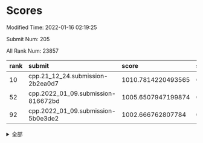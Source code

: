 # Scores

Modified Time: 2022-01-16 02:19:25

Submit Num: 205

All Rank Num: 23857

| rank |               submit               |       score        |       sigma        | pk_num |
| :--- | :--------------------------------- | :----------------- | :----------------- | :----- |
| 10   | cpp.21_12_24.submission-2b2ea0d7   | 1010.7814220493565 | 0.7802144857358658 | 469    |
| 52   | cpp.2022_01_09.submission-816672bd | 1005.6507947199874 | 0.7151887113569136 | 459    |
| 92   | cpp.2022_01_09.submission-5b0e3de2 | 1002.666762807784  | 0.7135080388161759 | 461    |


<details>
<summary>全部</summary>

| rank |                 submit                 |       score        |       sigma        | pk_num |
| :--- | :------------------------------------- | :----------------- | :----------------- | :----- |
| 1    | gobigger.level_3.submission_level_3_9  | 1011.5174727144914 | 0.7813409450666031 | 468    |
| 2    | gobigger.level_3.submission_level_3_41 | 1011.4226980097584 | 0.7715677944200526 | 458    |
| 3    | gobigger.level_3.submission_level_3_25 | 1011.4104858315754 | 0.7905727309383894 | 465    |
| 4    | gobigger.level_3.submission_level_3_38 | 1011.1743685024547 | 0.7642091018671424 | 464    |
| 5    | gobigger.level_3.submission_level_3_31 | 1011.1378436220308 | 0.7575165096523842 | 468    |
| 6    | gobigger.level_3.submission_level_3_34 | 1011.0077700242115 | 0.7644061374562522 | 465    |
| 7    | gobigger.level_3.submission_level_3_12 | 1010.9754523349628 | 0.7753864134357861 | 468    |
| 8    | gobigger.level_3.submission_level_3_16 | 1010.9618035959719 | 0.7573013286892164 | 466    |
| 9    | gobigger.level_3.submission_level_3_47 | 1010.782037221529  | 0.7724775135656171 | 468    |
| 10   | cpp.21_12_24.submission-2b2ea0d7       | 1010.7814220493565 | 0.7802144857358658 | 469    |
| 11   | gobigger.level_3.submission_level_3_37 | 1010.7117624463839 | 0.7947917901177394 | 453    |
| 12   | gobigger.level_3.submission_level_3_2  | 1010.6959336193829 | 0.7507604966558021 | 471    |
| 13   | gobigger.level_3.submission_level_3_43 | 1010.5290409902083 | 0.7577317965663611 | 462    |
| 14   | gobigger.level_3.submission_level_3_10 | 1010.3806816229877 | 0.762400538780141  | 465    |
| 15   | gobigger.level_3.submission_level_3_11 | 1010.3000223535385 | 0.7507620132065393 | 466    |
| 16   | gobigger.level_3.submission_level_3_7  | 1010.283856138853  | 0.742105731866409  | 470    |
| 17   | gobigger.level_3.submission_level_3_35 | 1010.2503525371186 | 0.7672129288795078 | 466    |
| 18   | gobigger.level_3.submission_level_3_27 | 1010.2111468891957 | 0.7648932644228617 | 470    |
| 19   | gobigger.level_3.submission_level_3_17 | 1010.2075416511021 | 0.7486442738612866 | 471    |
| 20   | gobigger.level_3.submission_level_3_30 | 1010.1326572143458 | 0.7493477342872461 | 466    |
| 21   | gobigger.level_3.submission_level_3_0  | 1010.0012144725217 | 0.7907012114120774 | 466    |
| 22   | gobigger.level_3.submission_level_3_42 | 1009.9681344059097 | 0.77145388090176   | 467    |
| 23   | gobigger.level_3.submission_level_3_26 | 1009.9048439554306 | 0.7630516640325528 | 465    |
| 24   | gobigger.level_3.submission_level_3_6  | 1009.8646476907045 | 0.7527989844540932 | 466    |
| 25   | gobigger.level_3.submission_level_3_21 | 1009.8429579766225 | 0.7620857374949669 | 464    |
| 26   | gobigger.level_3.submission_level_3_36 | 1009.8089038492597 | 0.7502072185781188 | 466    |
| 27   | gobigger.level_3.submission_level_3_39 | 1009.7248339024479 | 0.7432017924034904 | 470    |
| 28   | gobigger.level_3.submission_level_3_40 | 1009.7167215370058 | 0.77193052720977   | 461    |
| 29   | gobigger.level_3.submission_level_3_20 | 1009.6545408382351 | 0.7439838950189183 | 468    |
| 30   | gobigger.level_3.submission_level_3_18 | 1009.5901878249401 | 0.7521117752110048 | 472    |
| 31   | gobigger.level_3.submission_level_3_1  | 1009.5767790215917 | 0.7545012737566009 | 467    |
| 32   | gobigger.level_3.submission_level_3_3  | 1009.560758173032  | 0.7667199090338127 | 467    |
| 33   | gobigger.level_3.submission_level_3_48 | 1009.5024050820765 | 0.7517782496792096 | 465    |
| 34   | gobigger.level_3.submission_level_3_14 | 1009.4943515108336 | 0.7455041002860945 | 464    |
| 35   | gobigger.level_3.submission_level_3_32 | 1009.4068071970449 | 0.788820207551413  | 465    |
| 36   | gobigger.level_3.submission_level_3_45 | 1009.386873044464  | 0.734153742273934  | 462    |
| 37   | gobigger.level_3.submission_level_3_13 | 1009.3628979528763 | 0.7597652371707869 | 467    |
| 38   | gobigger.level_3.submission_level_3_24 | 1009.3352984248146 | 0.7461279460751195 | 468    |
| 39   | gobigger.level_3.submission_level_3_33 | 1009.2870866990999 | 0.7642710779913848 | 464    |
| 40   | gobigger.level_3.submission_level_3_44 | 1009.2674330892448 | 0.7546097209320277 | 471    |
| 41   | gobigger.level_3.submission_level_3_15 | 1009.264035231404  | 0.7605366189502577 | 467    |
| 42   | gobigger.level_3.submission_level_3_46 | 1009.2491839801542 | 0.7475577275500838 | 466    |
| 43   | gobigger.level_3.submission_level_3_5  | 1008.9374743388241 | 0.756492323151535  | 465    |
| 44   | gobigger.level_3.submission_level_3_23 | 1008.9176790009839 | 0.7612868420513804 | 469    |
| 45   | gobigger.level_3.submission_level_3_8  | 1008.8523608468392 | 0.7750950164925072 | 457    |
| 46   | gobigger.level_3.submission_level_3_29 | 1008.7374952220538 | 0.7457137208933664 | 468    |
| 47   | gobigger.level_3.submission_level_3_19 | 1008.6390435123826 | 0.7612314045828641 | 462    |
| 48   | gobigger.level_3.submission_level_3_49 | 1008.5358258903808 | 0.7549583756453153 | 464    |
| 49   | gobigger.level_3.submission_level_3_4  | 1008.4963118049363 | 0.7346916915065748 | 468    |
| 50   | gobigger.level_3.submission_level_3_28 | 1008.4754629542282 | 0.7522740826666197 | 459    |
| 51   | gobigger.level_3.submission_level_3_22 | 1007.7068709637934 | 0.7424036428942562 | 470    |
| 52   | cpp.2022_01_09.submission-816672bd     | 1005.6507947199874 | 0.7151887113569136 | 459    |
| 53   | gobigger.level_1.submission_level_1_1  | 1005.1404792590862 | 0.7155983254332144 | 469    |
| 54   | gobigger.level_1.submission_level_1_38 | 1004.708597231896  | 0.7127166896039239 | 468    |
| 55   | gobigger.level_1.submission_level_1_40 | 1004.454641209201  | 0.7237881821912959 | 470    |
| 56   | gobigger.level_1.submission_level_1_31 | 1004.3811198012945 | 0.7165967925884359 | 467    |
| 57   | gobigger.level_1.submission_level_1_43 | 1004.2107832023554 | 0.7199360911788555 | 469    |
| 58   | gobigger.level_1.submission_level_1_24 | 1003.9367765007693 | 0.7195737764900468 | 465    |
| 59   | gobigger.level_1.submission_level_1_29 | 1003.9298777917687 | 0.7074353190343996 | 466    |
| 60   | gobigger.level_1.submission_level_1_35 | 1003.8418505919979 | 0.7116280219990296 | 470    |
| 61   | gobigger.level_1.submission_level_1_48 | 1003.7980010374602 | 0.719291347731205  | 463    |
| 62   | gobigger.level_1.submission_level_1_13 | 1003.7889888688752 | 0.7231009302774024 | 469    |
| 63   | gobigger.level_1.submission_level_1_4  | 1003.770239092616  | 0.7101442701779035 | 474    |
| 64   | gobigger.level_1.submission_level_1_2  | 1003.7549033980158 | 0.7154097209355211 | 466    |
| 65   | gobigger.level_1.submission_level_1_15 | 1003.6599008497659 | 0.7037612789574273 | 468    |
| 66   | gobigger.level_1.submission_level_1_17 | 1003.6391513143789 | 0.7136991744526773 | 467    |
| 67   | gobigger.level_1.submission_level_1_12 | 1003.6031759124586 | 0.7185024101293993 | 466    |
| 68   | gobigger.level_1.submission_level_1_22 | 1003.5904713538873 | 0.7147413561538764 | 465    |
| 69   | gobigger.level_1.submission_level_1_7  | 1003.5582256542181 | 0.7006199820601551 | 464    |
| 70   | gobigger.level_1.submission_level_1_27 | 1003.5321020919465 | 0.7137884875600431 | 465    |
| 71   | gobigger.level_1.submission_level_1_9  | 1003.4583892701647 | 0.7206754743473457 | 473    |
| 72   | gobigger.level_1.submission_level_1_18 | 1003.4471813616894 | 0.7246574061174678 | 463    |
| 73   | gobigger.level_1.submission_level_1_14 | 1003.4134402664052 | 0.7116602741513021 | 462    |
| 74   | gobigger.level_1.submission_level_1_23 | 1003.3350544071789 | 0.7218749713794159 | 470    |
| 75   | gobigger.level_1.submission_level_1_6  | 1003.2808371169374 | 0.7173517963375877 | 466    |
| 76   | gobigger.level_1.submission_level_1_42 | 1003.2136837998456 | 0.718147143670655  | 463    |
| 77   | gobigger.level_1.submission_level_1_16 | 1003.133773948543  | 0.7276748013358375 | 467    |
| 78   | gobigger.level_1.submission_level_1_36 | 1003.1271230196388 | 0.7133945636741696 | 463    |
| 79   | gobigger.level_1.submission_level_1_5  | 1003.1233279737258 | 0.7182407019336388 | 467    |
| 80   | gobigger.level_1.submission_level_1_46 | 1003.1107480636176 | 0.7179207506888533 | 464    |
| 81   | gobigger.level_1.submission_level_1_26 | 1003.1050646104203 | 0.7149631744559928 | 461    |
| 82   | gobigger.level_1.submission_level_1_3  | 1002.9601634930029 | 0.712001151924801  | 463    |
| 83   | gobigger.level_1.submission_level_1_25 | 1002.9374263721343 | 0.736210232108356  | 466    |
| 84   | gobigger.level_1.submission_level_1_33 | 1002.9225422348743 | 0.7211667900584902 | 465    |
| 85   | gobigger.level_1.submission_level_1_37 | 1002.8857952253586 | 0.7078766502719993 | 464    |
| 86   | gobigger.level_1.submission_level_1_41 | 1002.8683172019009 | 0.7118334931506511 | 466    |
| 87   | gobigger.level_1.submission_level_1_21 | 1002.8319172856538 | 0.712028912912153  | 466    |
| 88   | gobigger.level_1.submission_level_1_32 | 1002.8233370745209 | 0.7092772159893547 | 464    |
| 89   | gobigger.level_1.submission_level_1_30 | 1002.7395281559524 | 0.7143207109526347 | 464    |
| 90   | gobigger.level_1.submission_level_1_20 | 1002.7300340989865 | 0.7066391005259418 | 464    |
| 91   | gobigger.level_1.submission_level_1_28 | 1002.7177499624    | 0.7177937622459081 | 466    |
| 92   | cpp.2022_01_09.submission-5b0e3de2     | 1002.666762807784  | 0.7135080388161759 | 461    |
| 93   | gobigger.level_1.submission_level_1_44 | 1002.6580989401513 | 0.6966086256392725 | 466    |
| 94   | gobigger.level_1.submission_level_1_49 | 1002.6160880125699 | 0.7178476474623766 | 463    |
| 95   | gobigger.level_1.submission_level_1_19 | 1002.6147083393877 | 0.721635693478288  | 466    |
| 96   | gobigger.level_1.submission_level_1_0  | 1002.463215731585  | 0.7078874135732945 | 466    |
| 97   | gobigger.level_1.submission_level_1_47 | 1002.4595617904395 | 0.7093953702885575 | 464    |
| 98   | gobigger.level_1.submission_level_1_34 | 1002.286911060523  | 0.7290299218063327 | 465    |
| 99   | gobigger.level_1.submission_level_1_8  | 1002.1755743689674 | 0.7108713324642851 | 460    |
| 100  | gobigger.level_1.submission_level_1_11 | 1002.0889152203308 | 0.7036502773937229 | 466    |
| 101  | gobigger.level_1.submission_level_1_39 | 1001.8819461664416 | 0.7214665287471734 | 466    |
| 102  | gobigger.level_1.submission_level_1_10 | 1001.6355985238513 | 0.7147036585617411 | 466    |
| 103  | gobigger.level_1.submission_level_1_45 | 1001.592711551387  | 0.7147783311206429 | 461    |
| 104  | gobigger.random.submission_random_3    | 997.1188726234504  | 0.7059559960469631 | 463    |
| 105  | gobigger.random.submission_random_33   | 997.1184942060517  | 0.7002847281249124 | 462    |
| 106  | gobigger.random.submission_random_41   | 996.9228365417563  | 0.7020565435848094 | 468    |
| 107  | gobigger.random.submission_random_10   | 996.7688348973638  | 0.7152154616371543 | 463    |
| 108  | gobigger.random.submission_random_17   | 996.7599302702115  | 0.7019763743288479 | 464    |
| 109  | gobigger.random.submission_random_8    | 996.7186764747412  | 0.7188144541203887 | 466    |
| 110  | gobigger.random.submission_random_11   | 996.7043097639743  | 0.7051562123050616 | 468    |
| 111  | gobigger.random.submission_random_25   | 996.6237483902138  | 0.7142467500042596 | 463    |
| 112  | gobigger.random.submission_random_32   | 996.5882816254164  | 0.7141532791882892 | 464    |
| 113  | gobigger.random.submission_random_42   | 996.5453588791067  | 0.711625502254536  | 467    |
| 114  | gobigger.random.submission_random_46   | 996.4945017626351  | 0.704597498006183  | 466    |
| 115  | gobigger.random.submission_random_40   | 996.4443259918733  | 0.7078565163938738 | 463    |
| 116  | gobigger.random.submission_random_26   | 996.4263285450759  | 0.70518154788574   | 463    |
| 117  | gobigger.random.submission_random_20   | 996.3436506094959  | 0.701334518510292  | 469    |
| 118  | gobigger.random.submission_random_48   | 996.2884995975156  | 0.703363439401766  | 460    |
| 119  | gobigger.random.submission_random_13   | 996.0537815215064  | 0.7052774427151587 | 467    |
| 120  | gobigger.random.submission_random_30   | 996.0507008497156  | 0.716431489021216  | 467    |
| 121  | gobigger.random.submission_random_28   | 996.0363315437739  | 0.7058095015970408 | 462    |
| 122  | gobigger.random.submission_random_6    | 995.983940956086   | 0.7007543293544174 | 463    |
| 123  | gobigger.random.submission_random_36   | 995.9802437123345  | 0.7123198222185684 | 466    |
| 124  | gobigger.random.submission_random_34   | 995.942890568157   | 0.7185494044347744 | 470    |
| 125  | gobigger.random.submission_random_0    | 995.9395170975811  | 0.7072487161722364 | 462    |
| 126  | gobigger.random.submission_random_39   | 995.9252170701976  | 0.7049118870278519 | 461    |
| 127  | gobigger.random.submission_random_22   | 995.9143059687007  | 0.7040439161934062 | 467    |
| 128  | gobigger.random.submission_random_18   | 995.8745735183433  | 0.702393001243961  | 466    |
| 129  | gobigger.random.submission_random_9    | 995.8331138166712  | 0.7039266373999371 | 458    |
| 130  | gobigger.random.submission_random_19   | 995.7936765405276  | 0.7102572104502005 | 464    |
| 131  | gobigger.random.submission_random_44   | 995.7625963076508  | 0.7095744158046006 | 470    |
| 132  | gobigger.random.submission_random_2    | 995.7457814990565  | 0.7017237774507293 | 463    |
| 133  | gobigger.random.submission_random_24   | 995.6727603823393  | 0.7085216462452647 | 461    |
| 134  | gobigger.random.submission_random_43   | 995.6432756594425  | 0.7160067442307442 | 463    |
| 135  | gobigger.random.submission_random_14   | 995.5861158389707  | 0.7082900626000842 | 469    |
| 136  | gobigger.random.submission_random_35   | 995.5735907829073  | 0.7114742984387776 | 467    |
| 137  | gobigger.random.submission_random_7    | 995.546577081861   | 0.7146169247851711 | 469    |
| 138  | gobigger.random.submission_random_47   | 995.5388013836933  | 0.7122147927073113 | 466    |
| 139  | gobigger.random.submission_random_15   | 995.5178415631495  | 0.7088713235315314 | 467    |
| 140  | gobigger.random.submission_random_12   | 995.5171788641837  | 0.7102005513356888 | 466    |
| 141  | gobigger.random.submission_random_29   | 995.3736287309525  | 0.7089363900470314 | 463    |
| 142  | gobigger.random.submission_random_21   | 995.3529972367388  | 0.7153714996987062 | 463    |
| 143  | gobigger.random.submission_random_38   | 995.3261009392762  | 0.7128058775461918 | 464    |
| 144  | gobigger.random.submission_random_5    | 995.2631141898396  | 0.7109457988398322 | 464    |
| 145  | gobigger.random.submission_random_37   | 995.2312411169025  | 0.7214248418370095 | 461    |
| 146  | gobigger.random.submission_random_31   | 995.1770978309503  | 0.7057554905578095 | 468    |
| 147  | gobigger.random.submission_random_16   | 995.1329628812636  | 0.7027305994819861 | 470    |
| 148  | gobigger.random.submission_random_45   | 995.1154255666444  | 0.7061842170225018 | 463    |
| 149  | gobigger.random.submission_random_1    | 995.0988353936494  | 0.707256580551132  | 462    |
| 150  | gobigger.random.submission_random_23   | 995.0611595206191  | 0.7177283222292496 | 467    |
| 151  | gobigger.random.submission_random_49   | 995.0320303878698  | 0.7140418313323281 | 466    |
| 152  | gobigger.level_2.submission_level_2_29 | 994.8783822559946  | 0.7252349629732113 | 464    |
| 153  | gobigger.random.submission_random_4    | 994.7462366334204  | 0.7131248061425425 | 467    |
| 154  | gobigger.random.submission_random_27   | 994.4943281808045  | 0.7208384435122795 | 462    |
| 155  | gobigger.level_2.submission_level_2_44 | 993.9803177284991  | 0.7415553859890043 | 470    |
| 156  | gobigger.level_2.submission_level_2_11 | 993.9529807142455  | 0.7300497220483279 | 467    |
| 157  | gobigger.level_2.submission_level_2_40 | 993.8430538806504  | 0.741715660075844  | 464    |
| 158  | gobigger.level_2.submission_level_2_42 | 993.5679685040701  | 0.7330841477569183 | 466    |
| 159  | gobigger.level_2.submission_level_2_37 | 993.5043447995677  | 0.7258698177092839 | 466    |
| 160  | gobigger.level_2.submission_level_2_36 | 993.2633558338207  | 0.7231100540006793 | 469    |
| 161  | gobigger.level_2.submission_level_2_39 | 993.221266433299   | 0.7285647521819816 | 458    |
| 162  | gobigger.level_2.submission_level_2_9  | 992.9906096686104  | 0.7224735704165383 | 468    |
| 163  | gobigger.level_2.submission_level_2_30 | 992.899177119014   | 0.7333672640210255 | 462    |
| 164  | gobigger.level_2.submission_level_2_1  | 992.8518697784997  | 0.7288944959266362 | 461    |
| 165  | gobigger.level_2.submission_level_2_46 | 992.7607204450833  | 0.750491146354399  | 472    |
| 166  | gobigger.level_2.submission_level_2_0  | 992.723575707898   | 0.73858514735436   | 465    |
| 167  | gobigger.level_2.submission_level_2_35 | 992.7216988650777  | 0.7304447032924849 | 469    |
| 168  | gobigger.level_2.submission_level_2_13 | 992.560484543803   | 0.7238339842404563 | 465    |
| 169  | gobigger.level_2.submission_level_2_31 | 992.5200651359164  | 0.7362484679030246 | 467    |
| 170  | gobigger.level_2.submission_level_2_24 | 992.5098066313229  | 0.7206749009758032 | 463    |
| 171  | gobigger.level_2.submission_level_2_47 | 992.4862238550801  | 0.7597907711701593 | 466    |
| 172  | gobigger.level_2.submission_level_2_19 | 992.4786440254474  | 0.7394516084871422 | 469    |
| 173  | gobigger.level_2.submission_level_2_34 | 992.4781274284655  | 0.7459336489663876 | 467    |
| 174  | gobigger.level_2.submission_level_2_21 | 992.32197590137    | 0.7418513493127029 | 469    |
| 175  | gobigger.level_2.submission_level_2_10 | 992.3017179395839  | 0.735037924680383  | 465    |
| 176  | gobigger.level_2.submission_level_2_49 | 992.2644741397223  | 0.7629770212798049 | 463    |
| 177  | gobigger.level_2.submission_level_2_20 | 992.2531562331183  | 0.7337326282267107 | 467    |
| 178  | gobigger.level_2.submission_level_2_33 | 991.9894024529038  | 0.7385437718370024 | 463    |
| 179  | gobigger.level_2.submission_level_2_41 | 991.9769688114854  | 0.7489884829962973 | 467    |
| 180  | gobigger.level_2.submission_level_2_3  | 991.9754468185565  | 0.7237005526081334 | 467    |
| 181  | gobigger.level_2.submission_level_2_45 | 991.8879822921785  | 0.7601006021331245 | 467    |
| 182  | gobigger.level_2.submission_level_2_32 | 991.8763820599823  | 0.7600702157574155 | 466    |
| 183  | gobigger.level_2.submission_level_2_4  | 991.8721701097413  | 0.7409193043828319 | 464    |
| 184  | gobigger.level_2.submission_level_2_15 | 991.8369270319356  | 0.7512128588661539 | 468    |
| 185  | gobigger.level_2.submission_level_2_14 | 991.8228219816253  | 0.745154493189515  | 465    |
| 186  | gobigger.level_2.submission_level_2_5  | 991.8040595691908  | 0.7504643767323459 | 460    |
| 187  | gobigger.level_2.submission_level_2_16 | 991.6242632913669  | 0.756124233177     | 470    |
| 188  | gobigger.level_2.submission_level_2_2  | 991.5954425174891  | 0.7454151081931631 | 462    |
| 189  | gobigger.level_2.submission_level_2_38 | 991.580220990292   | 0.7371105996666135 | 468    |
| 190  | gobigger.level_2.submission_level_2_28 | 991.4702671452628  | 0.7403582196935072 | 468    |
| 191  | gobigger.level_2.submission_level_2_12 | 991.4409770138307  | 0.7489150391139276 | 468    |
| 192  | gobigger.level_2.submission_level_2_48 | 991.4164896676637  | 0.7463047524529128 | 463    |
| 193  | gobigger.level_2.submission_level_2_26 | 991.4034470724914  | 0.7493460562858345 | 468    |
| 194  | gobigger.level_2.submission_level_2_17 | 991.3828666050047  | 0.7672563546675888 | 469    |
| 195  | gobigger.level_2.submission_level_2_6  | 991.2050425628129  | 0.7659324947329431 | 466    |
| 196  | gobigger.level_2.submission_level_2_7  | 991.1821732218393  | 0.7501929653218857 | 465    |
| 197  | gobigger.level_2.submission_level_2_18 | 991.1696374219376  | 0.7566548824076157 | 465    |
| 198  | gobigger.level_2.submission_level_2_8  | 991.0332602225089  | 0.7748040601613624 | 463    |
| 199  | gobigger.level_2.submission_level_2_23 | 990.9255988480182  | 0.7518281562327437 | 468    |
| 200  | gobigger.level_2.submission_level_2_27 | 990.7128685014237  | 0.7601416394603927 | 464    |
| 201  | gobigger.level_2.submission_level_2_22 | 990.6652588382857  | 0.7635162803880771 | 464    |
| 202  | gobigger.level_2.submission_level_2_25 | 990.6327492017532  | 0.7838581254596615 | 463    |
| 203  | gobigger.level_2.submission_level_2_43 | 990.4921163216823  | 0.7584518091834364 | 469    |
| 204  | gobigger.none.submission_none_1        | 978.5491877781486  | 1.1990809358475216 | 465    |
| 205  | gobigger.none.submission_none_0        | 975.5172186787472  | 1.4106524204971578 | 465    |

</details>